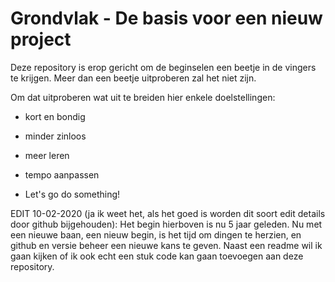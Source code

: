  Grondvlak - De basis voor een nieuw project
=============================================
Deze repository is erop gericht om de beginselen een beetje in de vingers te krijgen.
Meer dan een beetje uitproberen zal het niet zijn.

Om dat uitproberen wat uit te breiden hier enkele doelstellingen:
- kort en bondig
- minder zinloos
- meer leren
- tempo aanpassen

- Let's go do something!

EDIT 10-02-2020 (ja ik weet het, als het goed is worden dit soort edit details door github bijgehouden):
Het begin hierboven is nu 5 jaar geleden. 
Nu met een nieuwe baan, een nieuw begin, is het tijd om dingen te herzien, en github en versie beheer een nieuwe kans te geven.
Naast een readme wil ik gaan kijken of ik ook echt een stuk code kan gaan toevoegen aan deze repository.

